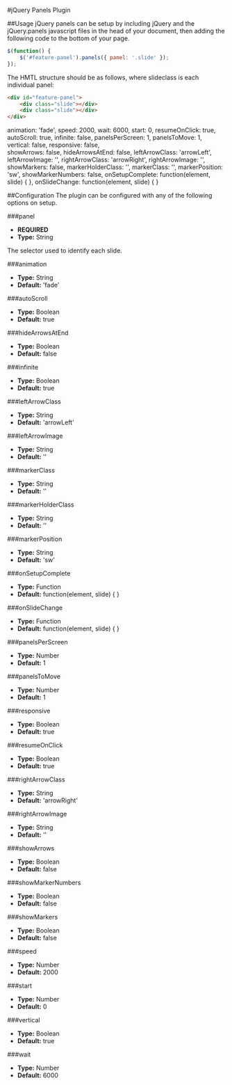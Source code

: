 #jQuery Panels Plugin

##Usage
jQuery panels can be setup by including jQuery and the jQuery.panels javascript files in the head of your document, then adding the following code to the bottom of your page.

```javascript
$(function() {
    $('#feature-panel').panels({ panel: '.slide' });
});
```

The HMTL structure should be as follows, where slideclass is each individual panel:
```html
<div id="feature-panel">
	<div class="slide"></div>
	<div class="slide"></div>
</div>
```

animation: 'fade',
            speed: 2000,
			wait: 6000,
			start: 0,
			resumeOnClick: true,
			autoScroll: true,
			infinite: false,
			panelsPerScreen: 1,
			panelsToMove: 1,
			vertical: false,
			responsive: false,	
			showArrows: false,
			hideArrowsAtEnd: false,
			leftArrowClass: 'arrowLeft',
			leftArrowImage: '',
			rightArrowClass: 'arrowRight',
			rightArrowImage: '',
			showMarkers: false,
			markerHolderClass: '',
			markerClass: '',
			markerPosition: 'sw',
			showMarkerNumbers: false,
			onSetupComplete: function(element, slide) { },
			onSlideChange: function(element, slide) { }


##Configuration
The plugin can be configured with any of the following options on setup.

###panel

- **REQUIRED**
- **Type:** String

The selector used to identify each slide.

###animation 
- **Type:** String
- **Default:** 'fade'

###autoScroll
- **Type:** Boolean
- **Default:** true

###hideArrowsAtEnd
- **Type:** Boolean
- **Default:** false

###infinite
- **Type:** Boolean
- **Default:** true

###leftArrowClass
- **Type:** String
- **Default:** 'arrowLeft'

###leftArrowImage
- **Type:** String
- **Default:** ''

###markerClass
- **Type:** String
- **Default:** ''

###markerHolderClass
- **Type:** String
- **Default:** ''

###markerPosition
- **Type:** String
- **Default:** 'sw'

###onSetupComplete
- **Type:** Function
- **Default:** function(element, slide) { }

###onSlideChange
- **Type:** Function
- **Default:** function(element, slide) { }

###panelsPerScreen
- **Type:** Number
- **Default:** 1

###panelsToMove
- **Type:** Number
- **Default:** 1

###responsive
- **Type:** Boolean
- **Default:** true

###resumeOnClick
- **Type:** Boolean
- **Default:** true

###rightArrowClass
- **Type:** String
- **Default:** 'arrowRight'

###rightArrowImage
- **Type:** String
- **Default:** ''

###showArrows
- **Type:** Boolean
- **Default:** false

###showMarkerNumbers
- **Type:** Boolean
- **Default:** false

###showMarkers
- **Type:** Boolean
- **Default:** false

###speed
- **Type:** Number
- **Default:** 2000

###start
- **Type:** Number
- **Default:** 0

###vertical
- **Type:** Boolean
- **Default:** true

###wait
- **Type:** Number
- **Default:** 6000
